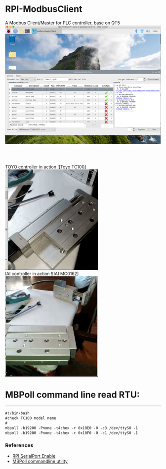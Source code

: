 # RPI-ModbusClient
A Modbus Client/Master for PLC controller, base on QT5
<img src="gif/QtModbusClientMaster0110.png" width="800"/>

<br/><br/>

TOYO controller in action
![Toyo TC100]<br/>
<img src="gif/Toyo0105.gif" width="300"/> <br/>
IAI controller in action
![IAI MC0162]<br/>
<img src="gif/IAI0109.gif" width="300"/> <br/>

# MBPoll command line read RTU:
---
    #!/bin/bash
    #check TC100 model name
    #
    mbpoll -b19200 -Pnone -t4:hex -r 0x10E0 -0 -c3 /dev/ttyS0 -1
    mbpoll -b19200 -Pnone -t4:hex -r 0x10F0 -0 -c1 /dev/ttyS0 -1


### References
  - [RPI SerialPort Enable](https://www.raspberrypi.org/documentation/configuration/uart.md)
  - [MBPoll commandline utility](https://github.com/epsilonrt/mbpoll)

